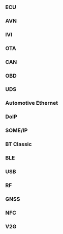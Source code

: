 ### ECU


### AVN


### IVI


### OTA


### CAN


### OBD


### UDS


### Automotive Ethernet


### DoIP


### SOME/IP


### BT Classic


### BLE


### USB


### RF


### GNSS


### NFC


### V2G
